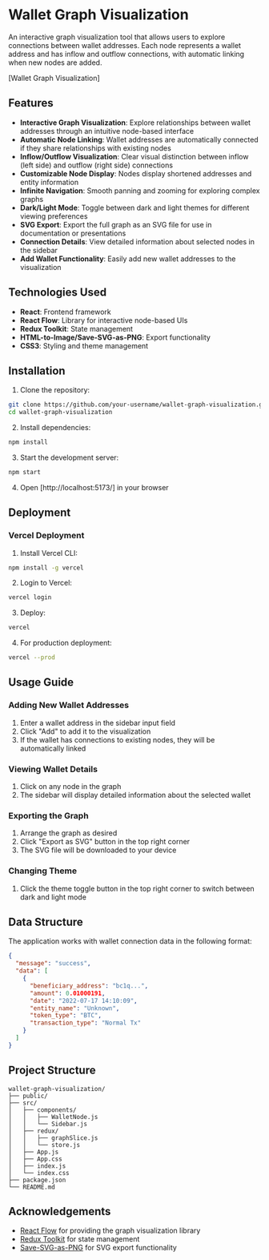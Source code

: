 # Wallet Graph Visualization

An interactive graph visualization tool that allows users to explore connections between wallet addresses. Each node represents a wallet address and has inflow and outflow connections, with automatic linking when new nodes are added.

[Wallet Graph Visualization]

## Features

- **Interactive Graph Visualization**: Explore relationships between wallet addresses through an intuitive node-based interface
- **Automatic Node Linking**: Wallet addresses are automatically connected if they share relationships with existing nodes
- **Inflow/Outflow Visualization**: Clear visual distinction between inflow (left side) and outflow (right side) connections
- **Customizable Node Display**: Nodes display shortened addresses and entity information
- **Infinite Navigation**: Smooth panning and zooming for exploring complex graphs
- **Dark/Light Mode**: Toggle between dark and light themes for different viewing preferences
- **SVG Export**: Export the full graph as an SVG file for use in documentation or presentations
- **Connection Details**: View detailed information about selected nodes in the sidebar
- **Add Wallet Functionality**: Easily add new wallet addresses to the visualization

## Technologies Used

- **React**: Frontend framework
- **React Flow**: Library for interactive node-based UIs
- **Redux Toolkit**: State management
- **HTML-to-Image/Save-SVG-as-PNG**: Export functionality
- **CSS3**: Styling and theme management

## Installation

1. Clone the repository:

```bash
git clone https://github.com/your-username/wallet-graph-visualization.git
cd wallet-graph-visualization
```

2. Install dependencies:

```bash
npm install
```

3. Start the development server:

```bash
npm start
```

4. Open [http://localhost:5173/] in your browser

## Deployment

### Vercel Deployment

1. Install Vercel CLI:

```bash
npm install -g vercel
```

2. Login to Vercel:

```bash
vercel login
```

3. Deploy:

```bash
vercel
```

4. For production deployment:

```bash
vercel --prod
```

## Usage Guide

### Adding New Wallet Addresses

1. Enter a wallet address in the sidebar input field
2. Click "Add" to add it to the visualization
3. If the wallet has connections to existing nodes, they will be automatically linked

### Viewing Wallet Details

1. Click on any node in the graph
2. The sidebar will display detailed information about the selected wallet

### Exporting the Graph

1. Arrange the graph as desired
2. Click "Export as SVG" button in the top right corner
3. The SVG file will be downloaded to your device

### Changing Theme

1. Click the theme toggle button in the top right corner to switch between dark and light mode

## Data Structure

The application works with wallet connection data in the following format:

```json
{
  "message": "success",
  "data": [
    {
      "beneficiary_address": "bc1q...",
      "amount": 0.01000191,
      "date": "2022-07-17 14:10:09",
      "entity_name": "Unknown",
      "token_type": "BTC",
      "transaction_type": "Normal Tx"
    }
  ]
}
```

## Project Structure

```
wallet-graph-visualization/
├── public/
├── src/
│   ├── components/
│   │   ├── WalletNode.js
│   │   └── Sidebar.js
│   ├── redux/
│   │   ├── graphSlice.js
│   │   └── store.js
│   ├── App.js
│   ├── App.css
│   ├── index.js
│   └── index.css
├── package.json
└── README.md
```

## Acknowledgements

- [React Flow](https://reactflow.dev/) for providing the graph visualization library
- [Redux Toolkit](https://redux-toolkit.js.org/) for state management
- [Save-SVG-as-PNG](https://github.com/exupero/saveSvgAsPng) for SVG export functionality
